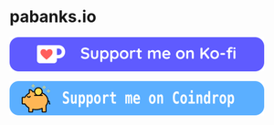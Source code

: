 # pabanks.io

[![ko-fi](assets/kofi-md.svg)](https://ko-fi.com/H2H1ZZY1Q)

[![coindrop](assets/coindrop-md.svg)](https://coindrop.to/auxcodes)

